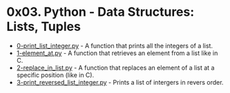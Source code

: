 # 0x03. Python - Data Structures: Lists, Tuples

- [0-print_list_integer.py](https://github.com/CharlesMariga/alx-higher_level_programming/blob/main/0x03-python-data_structures/0-print_list_integer.py) - A function that prints all the integers of a list.
- [1-element_at.py](https://github.com/CharlesMariga/alx-higher_level_programming/blob/main/0x03-python-data_structures/1-element_at.py) - A function that retrieves an element from a list like in C.
- [2-replace_in_list.py](https://github.com/CharlesMariga/alx-higher_level_programming/blob/main/0x03-python-data_structures/2-replace_in_list.py) - A function that replaces an element of a list at a specific position (like in C).
- [3-print_reversed_list_integer.py]() - Prints a list of intergers in revers order.

